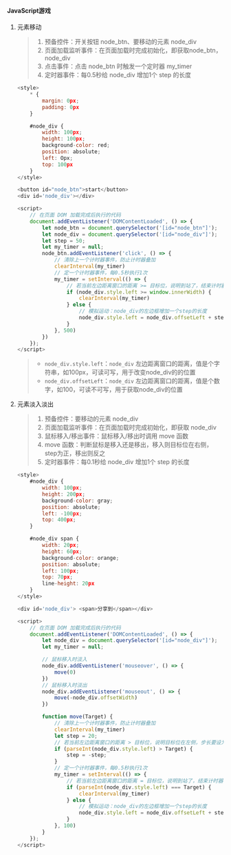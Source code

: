 #### JavaScript游戏

1. 元素移动

   > 1. 预备控件：开关按钮 node_btn、要移动的元素 node_div
   > 2. 页面加载监听事件：在页面加载时完成初始化，即获取node_btn，node_div
   > 3. 点击事件：点击 node_btn 时触发一个定时器 my_timer
   > 4. 定时器事件：每0.5秒给 node_div 增加1个 step 的长度

   ```js
   <style>
       * {
           margin: 0px;
           padding: 0px
       }
   
       #node_div {
           width: 100px;
           height: 100px;
           background-color: red;
           position: absolute;
           left: Opx;
           top: 100px
       }
   </style>
   
   <button id="node_btn">start</button>
   <div id='node_div'></div>
   
   <script>
       // 在页面 DOM 加载完成后执行的代码
       document.addEventListener('DOMContentLoaded', () => {
           let node_btn = document.querySelector('[id="node_btn"]');
           let node_div = document.querySelector('[id="node_div"]');
           let step = 50;
           let my_timer = null;
           node_btn.addEventListener('click', () => {
               // 清除上一个计时器事件，防止计时器叠加
               clearInterval(my_timer)
               // 定一个计时器事件，每0.5秒执行1次
               my_timer = setInterval(() => {
                   // 若当前左边距离窗口的距离 >= 目标位，说明到站了，结束计时器事件
                   if (node_div.style.left >= window.innerWidth) {
                       clearInterval(my_timer)
                   } else {
                       // 模拟运动：node_div的左边框增加一个step的长度
                       node_div.style.left = node_div.offsetLeft + step + 'px';
                   }
               }, 500)
           })
       });
   </script>
   ```

   > * `node_div.style.left`：`node_div` 左边距离窗口的距离，值是个字符串，如100px，可读可写，用于改变node_div的的位置
   > * `node_div.offsetLeft`：`node_div` 左边距离窗口的距离，值是个数字，如100，可读不可写，用于获取node_div的位置

2. 元素淡入淡出

   > 1. 预备控件：要移动的元素 node_div
   > 2. 页面加载监听事件：在页面加载时完成初始化，即获取 node_div
   > 3. 鼠标移入/移出事件：鼠标移入/移出时调用 move 函数
   > 4. move 函数：判断鼠标是移入还是移出，移入则目标位在右侧，step为正，移出则反之
   > 5. 定时器事件：每0.1秒给 node_div 增加1个 step 的长度

   ```js
   <style>
       #node_div {
           width: 100px;
           height: 200px;
           background-color: gray;
           position: absolute;
           left: -100px;
           top: 400px;
       }
   
       #node_div span {
           width: 20px;
           height: 60px;
           background-color: orange;
           position: absolute;
           left: 100px;
           top: 70px;
           line-height: 20px
       }
   </style>
   
   <div id='node_div'> <span>分享到</span></div>
   
   <script>
       // 在页面 DOM 加载完成后执行的代码
       document.addEventListener('DOMContentLoaded', () => {
           let node_div = document.querySelector('[id="node_div"]');
           let my_timer = null;
   
           // 鼠标移入时淡入
           node_div.addEventListener('mouseover', () => {
               move(0)
           })
           // 鼠标移入时淡出
           node_div.addEventListener('mouseout', () => {
               move(-node_div.offsetWidth)
           })
   
           function move(Target) {
               // 清除上一个计时器事件，防止计时器叠加
               clearInterval(my_timer)
               let step = 20;
               // 若当前左边距离窗口的距离 > 目标位，说明目标位在左侧，步长要设为负值
               if (parseInt(node_div.style.left) > Target) {
                   step = -step;
               }
               // 定一个计时器事件，每0.5秒执行1次
               my_timer = setInterval(() => {
                   // 若当前左边距离窗口的距离 = 目标位，说明到站了，结束计时器事件
                   if (parseInt(node_div.style.left) === Target) {
                       clearInterval(my_timer)
                   } else {
                       // 模拟运动：node_div的左边框增加一个step的长度
                       node_div.style.left = node_div.offsetLeft + step + 'px';
                   }
               }, 100)
           }
       });
   </script>